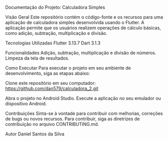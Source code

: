 Documentação do Projeto: Calculadora Simples

Visão Geral
Este repositório contém o código-fonte e os recursos para uma aplicação de calculadora simples desenvolvida usando o Flutter. A aplicação permite que os usuários realizem operações de cálculo básicas, como adição, subtração, multiplicação e divisão.

Tecnologias Utilizadas
Flutter 3.13.7
Dart 3.1.3

Funcionalidades
Adição, subtração, multiplicação e divisão de números.
Limpeza da tela de resultados.

Como Executar
Para executar o projeto em seu ambiente de desenvolvimento, siga as etapas abaixo:

Clone este repositório em seu computador:
https://github.com/dan579/calculadora_2.git

Abra o projeto no Android Studio.
Execute a aplicação no seu emulador ou dispositivo Android.

Contribuições
Sinta-se à vontade para contribuir com melhorias, correções de bugs ou novos recursos. Para contribuir, siga as diretrizes de contribuição no arquivo CONTRIBUTING.md.

Autor
Daniel Santos da Silva
